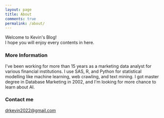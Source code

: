 ```yaml
---
layout: page
title: About
comments: true
permalink: /about/
---
```


Welcome to Kevin's Blog!  
I hope you will enjoy every contents in here.

### More Information

I've been working for more than 15 years as a marketing data analyst for various financial institutions. I use SAS, R, and Python for statistical modelling like machine learning, web crawling, and text mining. I got master degree in Database Marketing in 2002, and I'm looking for more chance to learn about AI.

### Contact me

[drkevin2022@gmail.com](mailto:drkevin2022@gmail.com)
